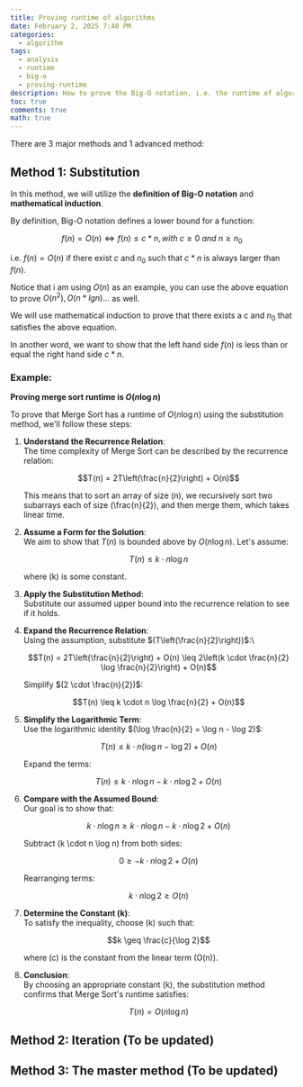 ```yaml
---
title: Proving runtime of algorithms
date: February 2, 2025 7:40 PM
categories:
  - algorithm
tags:
  - analysis
  - runtime
  - big-o
  - proving-runtime
description: How to prove the Big-O notation, i.e. the runtime of algorithms
toc: true
comments: true
math: true
---
```

There are 3 major methods and 1 advanced method:

## Method 1: Substitution

In this method, we will utilize the **definition of Big-O notation** and **mathematical induction**.

By definition, Big-O notation defines a lower bound for a function:

$$f(n) = O(n) \Longleftrightarrow f(n) \le c*n, with \ c \ge 0\ and\ n \ge n_{0}$$

i.e. $f(n) = O(n)$ if there exist $c$ and $n_{0}$ such that $c*n$ is always larger than $f(n)$.

Notice that i am using $O(n)$ as an example, you can use the above equation to prove $O(n^{2}), O(n*lgn)...$ as well.

We will use mathematical induction to prove that there exists a c and $n_{0}$ that satisfies the above equation.

In another word, we want to show that the left hand side $f(n)$ is less than or equal the right hand side $c*n$.

### Example:

**Proving merge sort runtime is $O(n \log n)$**

To prove that Merge Sort has a runtime of $O(n \log n)$ using the substitution method, we'll follow these steps:

1. **Understand the Recurrence Relation**:\
   The time complexity of Merge Sort can be described by the recurrence relation:

   $$T(n) = 2T\left(\frac{n}{2}\right) + O(n)$$

   This means that to sort an array of size (n), we recursively sort two subarrays each of size (\frac{n}{2}), and then merge them, which takes linear time.
2. **Assume a Form for the Solution**:\
   We aim to show that $T(n)$ is bounded above by $O(n \log n)$. Let's assume:

   $$T(n) \leq k \cdot n \log n$$

   where (k) is some constant.

3. **Apply the Substitution Method**:\
   Substitute our assumed upper bound into the recurrence relation to see if it holds.
4. **Expand the Recurrence Relation**:\
   Using the assumption, substitute $(T\left(\frac{n}{2}\right))$:\

   $$T(n) = 2T\left(\frac{n}{2}\right) + O(n) \leq 2\left(k \cdot \frac{n}{2} \log \frac{n}{2}\right) + O(n)$$ 

   Simplify $(2 \cdot \frac{n}{2})$:

   $$T(n) \leq k \cdot n \log \frac{n}{2} + O(n)$$

5. **Simplify the Logarithmic Term**:\
   Use the logarithmic identity $(\log \frac{n}{2} = \log n - \log 2)$:

   $$T(n) \leq k \cdot n (\log n - \log 2) + O(n)$$ 

   Expand the terms:

   $$T(n) \leq k \cdot n \log n - k \cdot n \log 2 + O(n)$$

6. **Compare with the Assumed Bound**:\
   Our goal is to show that:

   $$k \cdot n \log n \geq k \cdot n \log n - k \cdot n \log 2 + O(n)$$ 

   Subtract (k \cdot n \log n) from both sides:

   $$0 \geq -k \cdot n \log 2 + O(n)$$ 

   Rearranging terms:

   $$k \cdot n \log 2 \geq O(n)$$

7. **Determine the Constant (k)**:\
   To satisfy the inequality, choose (k) such that:

   $$k \geq \frac{c}{\log 2}$$

   where (c) is the constant from the linear term (O(n)).
8. **Conclusion**:\
   By choosing an appropriate constant (k), the substitution method confirms that Merge Sort's runtime satisfies:

   $$T(n) = O(n \log n)$$

## Method 2: Iteration (To be updated)

## Method 3: The master method (To be updated)
